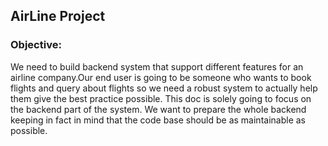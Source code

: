 ## AirLine Project


### Objective:

We need to build backend system that support different features for an airline company.Our end user is going to be someone who wants to book flights and query about flights so we need a robust system to actually help them give the best practice possible. This doc is solely going to focus on the backend part of the system. We want to prepare the whole backend keeping in fact in mind that the code base should be as maintainable as possible.
